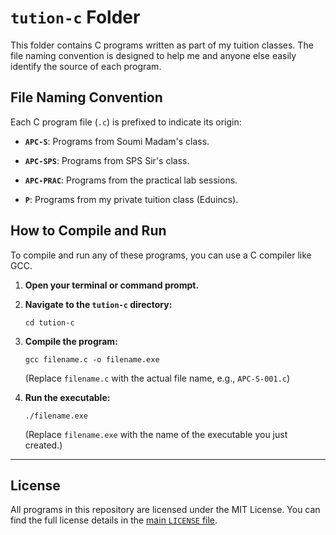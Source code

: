 # `tution-c` Folder

This folder contains C programs written as part of my tuition classes. The file naming convention is designed to help me and anyone else easily identify the source of each program.

## File Naming Convention

Each C program file (`.c`) is prefixed to indicate its origin:

-   **`APC-S`**: Programs from Soumi Madam's class.

-   **`APC-SPS`**: Programs from SPS Sir's class.

-   **`APC-PRAC`**: Programs from the practical lab sessions.

-   **`P`**: Programs from my private tuition class (Eduincs).

## How to Compile and Run

To compile and run any of these programs, you can use a C compiler like GCC.

1.  **Open your terminal or command prompt.**

2.  **Navigate to the `tution-c` directory:**

    ```
    cd tution-c
    ```

3.  **Compile the program:**

    ```
    gcc filename.c -o filename.exe
    ```

    (Replace `filename.c` with the actual file name, e.g., `APC-S-001.c`)

4.  **Run the executable:**

    ```
    ./filename.exe
    ```

    (Replace `filename.exe` with the name of the executable you just created.)

---

## License

All programs in this repository are licensed under the MIT License. You can find the full license details in the [main `LICENSE` file](https://www.google.com/search?q=../LICENSE).

